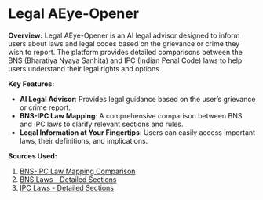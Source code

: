 # Legal AEye-Opener

**Overview:**
Legal AEye-Opener is an AI legal advisor designed to inform users about laws and legal codes based on the grievance or crime they wish to report. The platform provides detailed comparisons between the BNS (Bharatiya Nyaya Sanhita) and IPC (Indian Penal Code) laws to help users understand their legal rights and options.

**Key Features:**
- **AI Legal Advisor**: Provides legal guidance based on the user’s grievance or crime report.
- **BNS-IPC Law Mapping**: A comprehensive comparison between BNS and IPC laws to clarify relevant sections and rules.
- **Legal Information at Your Fingertips**: Users can easily access important laws, their definitions, and implications.

**Sources Used:**
1. [BNS-IPC Law Mapping Comparison](https://bprd.nic.in/uploads/pdf/COMPARISON%20SUMMARY%20BNS%20to%20IPC%20.pdf)
2. [BNS Laws - Detailed Sections](https://devgan.in/bns/section/1/)
3. [IPC Laws - Detailed Sections](https://devgan.in/all_sections_ipc.php)
